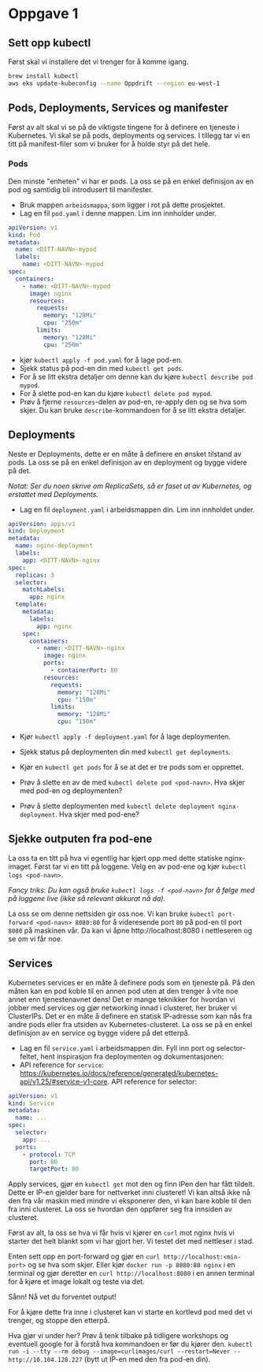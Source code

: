 # Oppgave 1

## Sett opp kubectl

Først skal vi installere det vi trenger for å komme igang.

```bash
brew install kubectl
aws eks update-kubeconfig --name Oppdrift --region eu-west-1
```

## Pods, Deployments, Services og manifester

Først av alt skal vi se på de viktigste tingene for å definere en tjeneste i Kubernetes.
Vi skal se på pods, deployments og services. I tillegg tar vi en titt på manifest-filer som vi bruker for å holde styr på det hele.

### Pods

Den minste "enheten" vi har er pods. La oss se på en enkel definisjon av en pod og samtidig bli introdusert til manifester.

- Bruk mappen `arbeidsmappa`, som ligger i rot på dette prosjektet.
- Lag en fil `pod.yaml` i denne mappen. Lim inn innholder under.

```yaml
apiVersion: v1
kind: Pod
metadata:
  name: <DITT-NAVN>-mypod
  labels:
    name: <DITT-NAVN>-mypod
spec:
  containers:
    - name: <DITT-NAVN>-mypod
      image: nginx
      resources:
        requests:
          memory: "128Mi"
          cpu: "250m"
        limits:
          memory: "128Mi"
          cpu: "250m"
```

- kjør `kubectl apply -f pod.yaml` for å lage pod-en.
- Sjekk status på pod-en din med `kubectl get pods`.
- For å se litt ekstra detaljer om denne kan du kjøre `kubectl describe pod mypod`.
- For å slette pod-en kan du kjøre `kubectl delete pod mypod`.
- Prøv å fjerne `resources`-delen av pod-en, re-apply den og se hva som skjer. Du kan bruke `describe`-kommandoen for å se litt ekstra detaljer.

## Deployments

Neste er Deployments, dette er en måte å definere en ønsket tilstand av pods. La oss se på en enkel definisjon av en deployment og bygge videre på det.

_Notat: Ser du noen skrive om ReplicaSets, så er faset ut av Kubernetes, og erstattet med Deployments._

- Lag en fil `deployment.yaml` i arbeidsmappen din. Lim inn innholdet under.

```yaml
apiVersion: apps/v1
kind: Deployment
metadata:
  name: nginx-deployment
  labels:
    app: <DITT-NAVN>-nginx
spec:
  replicas: 3
  selector:
    matchLabels:
      app: nginx
  template:
    metadata:
      labels:
        app: nginx
    spec:
      containers:
        - name: <DITT-NAVN>-nginx
          image: nginx
          ports:
            - containerPort: 80
          resources:
            requests:
              memory: "128Mi"
              cpu: "150m"
            limits:
              memory: "128Mi"
              cpu: "150m"
```

- Kjør `kubectl apply -f deployment.yaml` for å lage deploymenten.

- Sjekk status på deploymenten din med `kubectl get deployments`.
- Kjør en `kubectl get pods` for å se at det er tre pods som er opprettet.
- Prøv å slette en av de med `kubectl delete pod <pod-navn>`. Hva skjer med pod-en og deploymenten?
- Prøv å slette deploymenten med `kubectl delete deployment nginx-deployment`. Hva skjer med pod-ene?

## Sjekke outputen fra pod-ene

La oss ta en titt på hva vi egentlig har kjørt opp med dette statiske nginx-imaget. Først tar vi en titt på loggene. Velg en av pod-ene og kjør `kubectl logs <pod-navn>`.

_Fancy triks: Du kan også bruke `kubectl logs -f <pod-navn>` for å følge med på loggene live (ikke så relevant akkurat nå da)._

La oss se om denne nettsiden gir oss noe. Vi kan bruke `kubectl port-forward <pod-navn> 8080:80` for å videresende port `80` på pod-en til port `8080` på maskinen vår. Da kan vi åpne http://localhost:8080 i nettleseren og se om vi får noe.

## Services

Kubernetes services er en måte å definere pods som en tjeneste på. På den måten kan en pod koble til en annen pod uten at den trenger å vite noe annet enn tjenestenavnet dens! Det er mange teknikker for hvordan vi jobber med services og gjør networking innad i clusteret, her bruker vi ClusterIPs. Det er en måte å definere en statisk IP-adresse som kan nås fra andre pods eller fra utsiden av Kubernetes-clusteret. La oss se på en enkel definisjon av en service og bygge videre på det etterpå.

- Lag en fil `service.yaml` i arbeidsmappen din. Fyll inn port og selector-feltet, hent inspirasjon fra deploymenten og dokumentasjonen:
- API reference for `service`: https://kubernetes.io/docs/reference/generated/kubernetes-api/v1.25/#service-v1-core.
  API reference for selector:

```yaml
apiVersion: v1
kind: Service
metadata:
  name: ...
spec:
  selector:
    app: ...
  ports:
    - protocol: TCP
      port: 80
      targetPort: 80
```

Apply services, gjør en `kubectl get` mot den og finn IPen den har fått tildelt. Dette er IP-en gjelder bare for nettverket inni clusteret! Vi kan altså ikke nå den fra vår maskin med mindre vi eksponerer den, vi kan bare koble til den fra inni clusteret. La oss se hvordan den oppfører seg fra innsiden av clusteret.

Først av alt, la oss se hva vi får hvis vi kjører en `curl` mot nginx hvis vi starter det helt blankt som vi har gjort her. Vi testet det med nettleser i stad.

Enten sett opp en port-forward og gjør en `curl http://localhost:<min-port>` og se hva som skjer. Eller kjør `docker run -p 8080:80 nginx` i en terminal og gjør deretter en `curl http://localhost:8080` i en annen terminal for å kjøre et image lokalt og teste via det.

Sånn! Nå vet du forventet output!

For å kjøre dette fra inne i clusteret kan vi starte en kortlevd pod med det vi trenger, og stoppe den etterpå.

Hva gjør vi under her? Prøv å tenk tilbake på tidligere workshops og eventuell google for å forstå hva kommandoen er før du kjører den. `kubectl run -i --tty --rm debug --image=curlimages/curl --restart=Never -- http://10.104.128.227` (bytt ut IP-en med den fra pod-en din).
